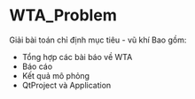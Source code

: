 # WTA_Problem
Giải bài toán chỉ định mục tiêu - vũ khí
Bao gồm:
- Tổng hợp các bài báo về WTA
- Báo cáo
- Kết quả mô phỏng
- QtProject và Application
